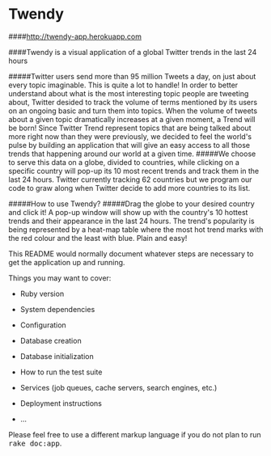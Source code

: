 # Twendy

####<http://twendy-app.herokuapp.com>

####Twendy is a visual application of a global Twitter trends in the last 24 hours

#####Twitter users send more than 95 million Tweets a day, on just about every topic imaginable. This is quite a lot to handle!
In order to better understand about what is the most interesting topic people are tweeting about, Twitter desided to track the volume of terms mentioned by its users on an ongoing basic and turn them into topics. When the volume of tweets about a given topic dramatically increases at a given moment, a Trend will be born!
Since Twitter Trend represent topics that are being talked about more right now than they were previously, we decided to feel the world's pulse by building an application that will give an easy access to all those trends that happening around our world at a given time.
#####We choose to serve this data on a globe, divided to countries, while clicking on a specific country will pop-up its 10 most recent trends and track them in the last 24 hours. Twitter currently tracking 62 countries but we program our code to graw along when Twitter decide to add more countries to its list.

#####How to use Twendy?
#####Drag the globe to your desired country and click it! A pop-up window will show up with the country's 10 hottest trends and their appearance in the last 24 hours. The trend's popularity is being represented by a heat-map table where the most hot trend marks with the red colour and the least with blue. Plain and easy!

This README would normally document whatever steps are necessary to get the
application up and running.

Things you may want to cover:

* Ruby version

* System dependencies

* Configuration

* Database creation

* Database initialization

* How to run the test suite

* Services (job queues, cache servers, search engines, etc.)

* Deployment instructions

* ...


Please feel free to use a different markup language if you do not plan to run
<tt>rake doc:app</tt>.
